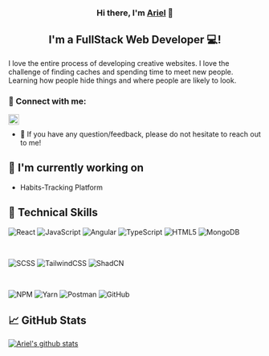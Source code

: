 <h3 align="center">
Hi there, I'm <a href="https://n1fty.dev/" target="_blank" rel="noreferrer">Ariel</a> 👋
</h3>

<h2 align="center">
I'm a FullStack Web Developer 💻!
</h2> 

I love the entire process of developing creative websites. I love the challenge of finding caches and spending time to meet new people. Learning how people hide things and where people are likely to look.

### 🤝 Connect with me:

<a href="https://www.linkedin.com/in/xarielah/"><img align="left" src="https://raw.githubusercontent.com/yushi1007/yushi1007/main/images/linkedin.svg" alt="Ariel Aharon | LinkedIn" width="21px"/></a>
</br>
- 💬 If you have any question/feedback, please do not hesitate to reach out to me!

## 🔭 I'm currently working on

- Habits-Tracking Platform

## 💼 Technical Skills

![React](https://img.shields.io/badge/react-%2320232a.svg?style=for-the-badge&logo=react&logoColor=%2361DAFB)
![JavaScript](https://img.shields.io/badge/javascript-%23323330.svg?style=for-the-badge&logo=javascript&logoColor=%23F7DF1E)
![Angular](https://img.shields.io/badge/angular-%23DD0031.svg?style=for-the-badge&logo=angular&logoColor=white)
![TypeScript](https://img.shields.io/badge/typescript-%23007ACC.svg?style=for-the-badge&logo=typescript&logoColor=white)
![HTML5](https://img.shields.io/badge/html5-%23E34F26.svg?style=for-the-badge&logo=html5&logoColor=white)
![MongoDB](https://img.shields.io/badge/mongodb-%23316192.svg?style=for-the-badge&logo=mongodb&logoColor=white)

</br>

![SCSS](https://img.shields.io/badge/scss-%23563D7C.svg?style=for-the-badge&logo=sass&logoColor=white)
![TailwindCSS](https://img.shields.io/badge/tailwindcss-%231572B6.svg?style=for-the-badge&logo=tailwindcss&logoColor=white)
![ShadCN](https://img.shields.io/badge/shadcn-%23121011.svg?style=for-the-badge&logo=shadcn&logoColor=white)

</br>

![NPM](https://img.shields.io/badge/NPM-%23000000.svg?style=for-the-badge&logo=npm&logoColor=white)
![Yarn](https://img.shields.io/badge/yarn-%232C8EBB.svg?style=for-the-badge&logo=yarn&logoColor=white)
![Postman](https://img.shields.io/badge/Postman-FF6C37?style=for-the-badge&logo=postman&logoColor=white)
![GitHub](https://img.shields.io/badge/github-%23121011.svg?style=for-the-badge&logo=github&logoColor=white)

## 📈 GitHub Stats 

[![Ariel's github stats](https://github-readme-stats.vercel.app/api?username=xarielah)](https://github.com/xarielah)
